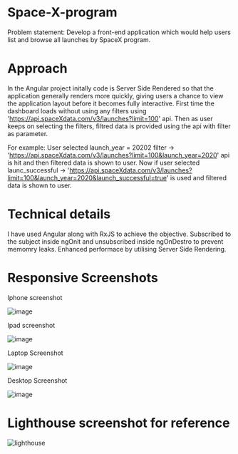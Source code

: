 # Space-X-program

Problem statement: Develop a front-end application which would help users list and browse all launches by SpaceX program.

# Approach
In the Angular project initally code is Server Side Rendered so that the application generally renders more quickly, giving users a chance to view the application layout before it becomes fully interactive.
First time the dashboard loads without using any filters using 'https://api.spaceXdata.com/v3/launches?limit=100' api.
Then as user keeps on selecting the filters, filtred data is provided using the api with filter as parameter.

For example: 
User selected launch_year = 20202 filter -> 'https://api.spaceXdata.com/v3/launches?limit=100&launch_year=2020' api is hit and then filtered data is shown to user.
Now if user selected launc_successful -> 'https://api.spaceXdata.com/v3/launches?limit=100&launch_year=2020&launch_successful=true' is used and filtered data is shown to user.

# Technical details
I have used Angular along with RxJS to achieve the objective.
Subscribed to the subject inside ngOnit and unsubscribed inside ngOnDestro to prevent memomry leaks.
Enhanced performace by utilising Server Side Rendering.

# Responsive Screenshots

Iphone screenshot

![image](https://user-images.githubusercontent.com/69707404/90322489-7a56dc00-df72-11ea-94e7-63c758e87cdd.png)

Ipad screenshot

![image](https://user-images.githubusercontent.com/69707404/90322536-2a2c4980-df73-11ea-993a-d4f0c5c514d1.png)

Laptop Screenshot

![image](https://user-images.githubusercontent.com/69707404/90322596-a9218200-df73-11ea-8a8a-0831374cd940.png)

Desktop Screenshot

![image](https://user-images.githubusercontent.com/69707404/90322651-7461fa80-df74-11ea-829f-51c3b82ffed0.png)

# Lighthouse screenshot for reference
![lighthouse](https://user-images.githubusercontent.com/69707404/90321462-a882ee80-df67-11ea-92a0-b071d7f0ccc8.PNG)

 
